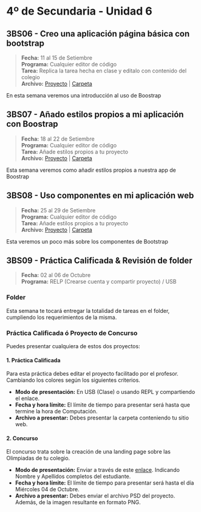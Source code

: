 # 4º de Secundaria - Unidad 6

## 3BS06 - Creo una aplicación página básica con bootstrap

> **Fecha:** 11 al 15 de Setiembre<br> **Programa:** Cualquier editor de código<br> **Tarea:** Replica la tarea hecha en clase y editalo con contenido del colegio<br> **Archivo:** [Proyecto](https://replit.com/@israelcueva/4S-3BS06-BOOSTRAP#index.html) | [Carpeta](https://app.box.com/s/4a2lnbrnxzvqqugm587oayaderjp5apd)

En esta semana veremos una introducción al uso de Boostrap

## 3BS07 - Añado estilos propios a mi aplicación con Boostrap

> **Fecha:** 18 al 22 de Setiembre<br> **Programa:** Cualquier editor de código<br> **Tarea:** Añade estilos propios a tu proyecto<br> **Archivo:** [Proyecto](https://replit.com/@israelcueva/4S-3BS06-BOOSTRAP#index.html) | [Carpeta](https://app.box.com/s/4a2lnbrnxzvqqugm587oayaderjp5apd)

Esta semana veremos como añadir estilos propios a nuestra app de Boostrap

<div class="currentTheme">

## 3BS08 - Uso componentes en mi aplicación web

> **Fecha:** 25 al 29 de Setiembre<br> **Programa:** Cualquier editor de código<br> **Tarea:** Añade estilos propios a tu proyecto<br> **Archivo:** [Proyecto](https://replit.com/@israelcueva/4S-3BS08-COMPONENTES) | [Carpeta](https://app.box.com/s/4a2lnbrnxzvqqugm587oayaderjp5apd)

Esta veremos un poco más sobre los componentes de Bootstrap

</div>

## 3BS09 -  Práctica Calificada & Revisión de folder

> **Fecha:** 02 al 06 de Octubre<br> **Programa:** RELP (Crearse cuenta y compartir proyecto) / USB<br>

### Folder

Esta semana te tocará entregar la totalidad de tareas en el folder, cumpliendo los requerimientos de la misma.

### Práctica Calificada ó Proyecto de Concurso

Puedes presentar cualquiera de estos dos proyectos:

#### 1. Práctica Calificada

Para esta práctica debes editar el proyecto facilitado por el profesor. Cambiando los colores según los siguientes criterios.

- **Modo de presentación:** En USB (Clase) o usando REPL y compartiendo el enlace.
- **Fecha y hora límite:** El límite de tiempo para presentar será hasta que termine la hora de Computación.
- **Archivo a presentar:** Debes presentar la carpeta conteniendo tu sitio web.

#### 2. Concurso

El concurso trata sobre la creación de una landing page sobre las Olimpiadas de tu colegio.

- **Modo de presentación:** Enviar a través de este [enlace](https://mariareinista-my.sharepoint.com/:f:/g/personal/admin_mrc_edu_pe/EsGn_GXXW9hBlHSzQkg9uf4BXH0bL1yfkqLe9ZkgvQ31KA). Indicando Nombre y Apellidos completos del estudiante.
- **Fecha y hora límite:** El límite de tiempo para presentar será hasta el día Miércoles 04 de Octubre.
- **Archivo a presentar:** Debes enviar el archivo PSD del proyecto. Además, de la imagen resultante en formato PNG.




